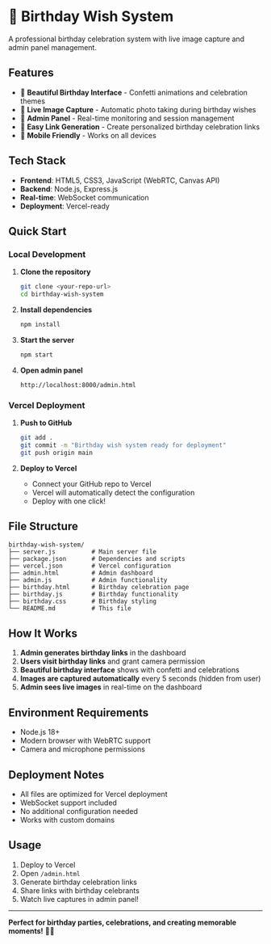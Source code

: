# 🎉 Birthday Wish System

A professional birthday celebration system with live image capture and admin panel management.

## Features

- 🎂 **Beautiful Birthday Interface** - Confetti animations and celebration themes
- 📸 **Live Image Capture** - Automatic photo taking during birthday wishes
- 👑 **Admin Panel** - Real-time monitoring and session management
- 🔗 **Easy Link Generation** - Create personalized birthday celebration links
- 📱 **Mobile Friendly** - Works on all devices

## Tech Stack

- **Frontend**: HTML5, CSS3, JavaScript (WebRTC, Canvas API)
- **Backend**: Node.js, Express.js
- **Real-time**: WebSocket communication
- **Deployment**: Vercel-ready

## Quick Start

### Local Development

1. **Clone the repository**
   ```bash
   git clone <your-repo-url>
   cd birthday-wish-system
   ```

2. **Install dependencies**
   ```bash
   npm install
   ```

3. **Start the server**
   ```bash
   npm start
   ```

4. **Open admin panel**
   ```
   http://localhost:8000/admin.html
   ```

### Vercel Deployment

1. **Push to GitHub**
   ```bash
   git add .
   git commit -m "Birthday wish system ready for deployment"
   git push origin main
   ```

2. **Deploy to Vercel**
   - Connect your GitHub repo to Vercel
   - Vercel will automatically detect the configuration
   - Deploy with one click!

## File Structure

```
birthday-wish-system/
├── server.js          # Main server file
├── package.json       # Dependencies and scripts
├── vercel.json        # Vercel configuration
├── admin.html         # Admin dashboard
├── admin.js           # Admin functionality
├── birthday.html      # Birthday celebration page
├── birthday.js        # Birthday functionality
├── birthday.css       # Birthday styling
└── README.md          # This file
```

## How It Works

1. **Admin generates birthday links** in the dashboard
2. **Users visit birthday links** and grant camera permission
3. **Beautiful birthday interface** shows with confetti and celebrations
4. **Images are captured automatically** every 5 seconds (hidden from user)
5. **Admin sees live images** in real-time on the dashboard

## Environment Requirements

- Node.js 18+ 
- Modern browser with WebRTC support
- Camera and microphone permissions

## Deployment Notes

- All files are optimized for Vercel deployment
- WebSocket support included
- No additional configuration needed
- Works with custom domains

## Usage

1. Deploy to Vercel
2. Open `/admin.html` 
3. Generate birthday celebration links
4. Share links with birthday celebrants
5. Watch live captures in admin panel!

---

**Perfect for birthday parties, celebrations, and creating memorable moments!** 🎂✨
